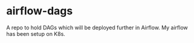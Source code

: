 # airflow-dags
A repo to hold DAGs which will be deployed further in Airflow. My airflow has been setup on K8s.
